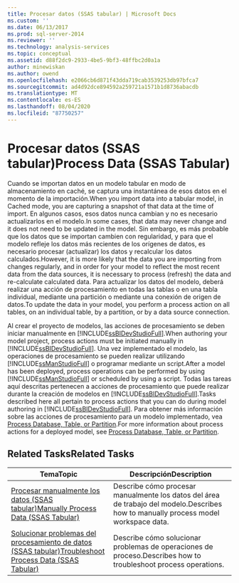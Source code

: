 ```yaml
---
title: Procesar datos (SSAS tabular) | Microsoft Docs
ms.custom: ''
ms.date: 06/13/2017
ms.prod: sql-server-2014
ms.reviewer: ''
ms.technology: analysis-services
ms.topic: conceptual
ms.assetid: d88f2dc9-2933-4be5-9bf3-48ffbc2d0a1a
author: minewiskan
ms.author: owend
ms.openlocfilehash: e2066cb6d871f43dda719cab3539253db97bfca7
ms.sourcegitcommit: ad4d92dce894592a259721a1571b1d8736abacdb
ms.translationtype: MT
ms.contentlocale: es-ES
ms.lasthandoff: 08/04/2020
ms.locfileid: "87750257"
---
```

# <a name="process-data-ssas-tabular"></a><span data-ttu-id="40cc5-102">Procesar datos (SSAS tabular)</span><span class="sxs-lookup"><span data-stu-id="40cc5-102">Process Data (SSAS Tabular)</span></span>
  <span data-ttu-id="40cc5-103">Cuando se importan datos en un modelo tabular en modo de almacenamiento en caché, se captura una instantánea de esos datos en el momento de la importación.</span><span class="sxs-lookup"><span data-stu-id="40cc5-103">When you import data into a tabular model, in Cached mode, you are capturing a snapshot of that data at the time of import.</span></span> <span data-ttu-id="40cc5-104">En algunos casos, esos datos nunca cambian y no es necesario actualizarlos en el modelo.</span><span class="sxs-lookup"><span data-stu-id="40cc5-104">In some cases, that data may never change and it does not need to be updated in the model.</span></span> <span data-ttu-id="40cc5-105">Sin embargo, es más probable que los datos que se importan cambien con regularidad, y para que el modelo refleje los datos más recientes de los orígenes de datos, es necesario procesar (actualizar) los datos y recalcular los datos calculados.</span><span class="sxs-lookup"><span data-stu-id="40cc5-105">However, it is more likely that the data you are importing from changes regularly, and in order for your model to reflect the most recent data from the data sources, it is necessary to process (refresh) the data and re-calculate calculated data.</span></span> <span data-ttu-id="40cc5-106">Para actualizar los datos del modelo, deberá realizar una acción de procesamiento en todas las tablas o en una tabla individual, mediante una partición o mediante una conexión de origen de datos.</span><span class="sxs-lookup"><span data-stu-id="40cc5-106">To update the data in your model, you perform a process action on all tables, on an individual table, by a partition, or by a data source connection.</span></span>  
  
 <span data-ttu-id="40cc5-107">Al crear el proyecto de modelos, las acciones de procesamiento se deben iniciar manualmente en [!INCLUDE[ssBIDevStudioFull](../includes/ssbidevstudiofull-md.md)].</span><span class="sxs-lookup"><span data-stu-id="40cc5-107">When authoring your model project, process actions must be initiated manually in [!INCLUDE[ssBIDevStudioFull](../includes/ssbidevstudiofull-md.md)].</span></span> <span data-ttu-id="40cc5-108">Una vez implementado el modelo, las operaciones de procesamiento se pueden realizar utilizando [!INCLUDE[ssManStudioFull](../includes/ssmanstudiofull-md.md)] o programar mediante un script.</span><span class="sxs-lookup"><span data-stu-id="40cc5-108">After a model has been deployed, process operations can be performed by using [!INCLUDE[ssManStudioFull](../includes/ssmanstudiofull-md.md)] or scheduled by using a script.</span></span> <span data-ttu-id="40cc5-109">Todas las tareas aquí descritas pertenecen a acciones de procesamiento que puede realizar durante la creación de modelos en [!INCLUDE[ssBIDevStudioFull](../includes/ssbidevstudiofull-md.md)].</span><span class="sxs-lookup"><span data-stu-id="40cc5-109">Tasks described here all pertain to process actions that you can do during model authoring in [!INCLUDE[ssBIDevStudioFull](../includes/ssbidevstudiofull-md.md)].</span></span> <span data-ttu-id="40cc5-110">Para obtener más información sobre las acciones de procesamiento para un modelo implementado, vea [Process Database, Table, or Partition](tabular-models/process-database-table-or-partition-analysis-services.md).</span><span class="sxs-lookup"><span data-stu-id="40cc5-110">For more information about process actions for a deployed model, see [Process Database, Table, or Partition](tabular-models/process-database-table-or-partition-analysis-services.md).</span></span>  
  
## <a name="related-tasks"></a><span data-ttu-id="40cc5-111">Related Tasks</span><span class="sxs-lookup"><span data-stu-id="40cc5-111">Related Tasks</span></span>  
  
|<span data-ttu-id="40cc5-112">Tema</span><span class="sxs-lookup"><span data-stu-id="40cc5-112">Topic</span></span>|<span data-ttu-id="40cc5-113">Descripción</span><span class="sxs-lookup"><span data-stu-id="40cc5-113">Description</span></span>|  
|-----------|-----------------|  
|[<span data-ttu-id="40cc5-114">Procesar manualmente los datos &#40;SSAS tabular&#41;</span><span class="sxs-lookup"><span data-stu-id="40cc5-114">Manually Process Data &#40;SSAS Tabular&#41;</span></span>](manually-process-data-ssas-tabular.md)|<span data-ttu-id="40cc5-115">Describe cómo procesar manualmente los datos del área de trabajo del modelo.</span><span class="sxs-lookup"><span data-stu-id="40cc5-115">Describes how to manually process model workspace data.</span></span>|  
|[<span data-ttu-id="40cc5-116">Solucionar problemas del procesamiento de datos &#40;SSAS tabular&#41;</span><span class="sxs-lookup"><span data-stu-id="40cc5-116">Troubleshoot Process Data &#40;SSAS Tabular&#41;</span></span>](troubleshoot-process-data-ssas-tabular.md)|<span data-ttu-id="40cc5-117">Describe cómo solucionar problemas de operaciones de proceso.</span><span class="sxs-lookup"><span data-stu-id="40cc5-117">Describes how to troubleshoot process operations.</span></span>|  
  
  
